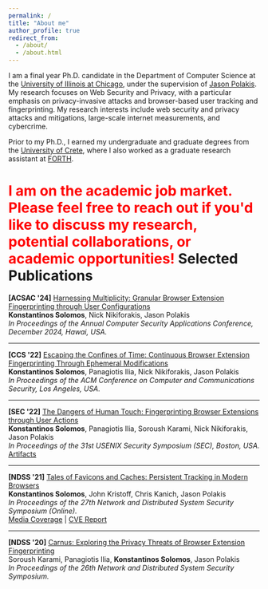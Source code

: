 ```yaml
---
permalink: /
title: "About me"
author_profile: true
redirect_from: 
  - /about/
  - /about.html
---
```

I am a final year Ph.D. candidate in the Department of Computer Science at the [University of Illinois at Chicago](https://cs.uic.edu/), under the supervision of [Jason Polakis](https://www.cs.uic.edu/~polakis/aboutme/). 
My research focuses on Web Security and Privacy, with a particular emphasis on privacy-invasive attacks and  browser-based user tracking and fingerprinting.
My research interests include web security and privacy attacks and mitigations, large-scale internet measurements, and cybercrime.

Prior to my Ph.D., I earned my undergraduate and graduate degrees from the [University of Crete](https://csd.uoc.gr), where I also worked as a graduate research assistant at [FORTH](https://ics.forth.gr).

<span style="color:red">I am on the academic job market. Please feel free to reach out if you'd like to discuss my research, potential collaborations, or academic opportunities!</span>
Selected Publications
======

**[ACSAC '24]** <a href="/files/acsac.pdf" target="_blank" rel="noopener noreferrer">Harnessing Multiplicity: Granular Browser Extension Fingerprinting through User Configurations</a>  
**Konstantinos Solomos**, Nick Nikiforakis, Jason Polakis  
*In Proceedings of the Annual Computer Security Applications Conference, December 2024, Hawai, USA.*

---

**[CCS '22]** <a href="/files/chronos.pdf" target="_blank" rel="noopener noreferrer">Escaping the Confines of Time: Continuous Browser Extension Fingerprinting Through Ephemeral Modifications</a>  
**Konstantinos Solomos**, Panagiotis Ilia, Nick Nikiforakis, Jason Polakis  
*In Proceedings of the ACM Conference on Computer and Communications Security, Los Angeles, USA.*

---

**[SEC '22]** <a href="/files/dangers.pdf" target="_blank" rel="noopener noreferrer">The Dangers of Human Touch: Fingerprinting Browser Extensions through User Actions</a>  
**Konstantinos Solomos**, Panagiotis Ilia, Soroush Karami, Nick Nikiforakis, Jason Polakis  
*In Proceedings of the 31st USENIX Security Symposium (SEC), Boston, USA.*  
[Artifacts](https://github.com/kostassolo/dangers-of-human-touch)

---

**[NDSS '21]** <a href="/files/favicons.pdf" target="_blank" rel="noopener noreferrer">Tales of Favicons and Caches: Persistent Tracking in Modern Browsers</a>  
**Konstantinos Solomos**, John Kristoff, Chris Kanich, Jason Polakis  
*In Proceedings of the 27th Network and Distributed System Security Symposium (Online).*  
[Media Coverage](https://arstechnica.com/information-technology/2021/02/new-browser-tracking-hack-works-even-when-you-flush-caches-or-go-incognito/) | [CVE Report](https://cve.mitre.org/cgi-bin/cvename.cgi?name=CVE-2021-1861)

---

**[NDSS '20]** <a href="/files/carnus.pdf" target="_blank" rel="noopener noreferrer">Carnus: Exploring the Privacy Threats of Browser Extension Fingerprinting</a>  
Soroush Karami, Panagiotis Ilia, **Konstantinos Solomos**, Jason Polakis  
*In Proceedings of the 26th Network and Distributed System Security Symposium.*
